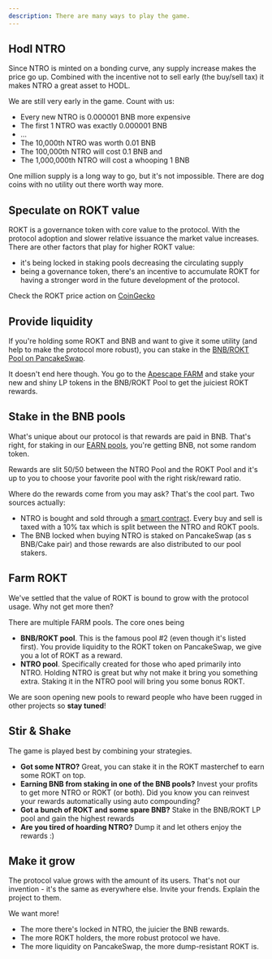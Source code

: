 ```yaml
---
description: There are many ways to play the game.
---
```


## Hodl NTRO

Since NTRO is minted on a bonding curve, any supply increase makes the price go up. Combined with the incentive not 
to sell early (the buy/sell tax) it makes NTRO a great asset to HODL.

We are still very early in the game. Count with us:

- Every new NTRO is 0.000001 BNB more expensive
- The first 1 NTRO was exactly 0.000001 BNB
- ...
- The 10,000th NTRO was worth 0.01 BNB
- The 100,000th NTRO will cost 0.1 BNB and
- The 1,000,000th NTRO will cost a whooping 1 BNB

One million supply is a long way to go, but it's not impossible. There are dog coins with no utility out there worth 
way more. 

## Speculate on ROKT value

ROKT is a governance token with core value to the protocol. With the protocol adoption and slower relative issuance 
the market value increases. There are other factors that play for higher ROKT value:

- it's being locked in staking pools decreasing the circulating supply
- being a governance token, there's an incentive to accumulate ROKT for having a stronger word in the future 
  development of the protocol.

Check the ROKT price action on [CoinGecko](https://www.coingecko.com/en/coins/rocket)
  
## Provide liquidity

If you're holding some ROKT and BNB and want to give it some utility (and help to make the protocol more robust), you can 
stake in the [BNB/ROKT Pool on PancakeSwap](https://pancakeswap.finance/add/BNB/0xc0731c3A2cbd795c6AB6dd7Fe2146Edc51CC21B0).

It doesn't end here though. You go to the [Apescape FARM](https://apescape.eth.link/#/app/farm) and stake your new and 
shiny LP tokens in the BNB/ROKT Pool to get the juiciest ROKT rewards.

## Stake in the BNB pools

What's unique about our protocol is that rewards are paid in BNB. That's right, for staking in our 
[EARN pools](https://apescape.eth.link/#/app/earn), you're getting BNB, not some random token.

Rewards are slit 50/50 between the NTRO Pool and the ROKT Pool and it's up to you to choose your favorite pool with 
the right risk/reward ratio.

Where do the rewards come from you may ask? That's the cool part. Two sources actually:

- NTRO is bought and sold through a [smart contract](/apescape/contracts). Every buy and sell is taxed with a 10% tax 
  which is split between the NTRO and ROKT pools.
- The BNB locked when buying NTRO is staked on PancakeSwap (as s BNB/Cake pair) and those rewards are also 
  distributed to our pool stakers.

## Farm ROKT

We've settled that the value of ROKT is bound to grow with the protocol usage. Why not get more then?

There are multiple FARM pools. The core ones being

- **BNB/ROKT pool**. This is the famous pool #2 (even though it's listed first). You provide liquidity to the ROKT token 
  on PancakeSwap, we give you a lot of ROKT as a reward. 
- **NTRO pool**. Specifically created for those who aped primarily into NTRO. Holding NTRO is great but why not make it 
  bring you something extra. Staking it in the NTRO pool will bring you some bonus ROKT.

We are soon opening new pools to reward people who have been rugged in other projects so **stay tuned**!

## Stir &amp; Shake

The game is played best by combining your strategies.

- **Got some NTRO?** Great, you can stake it in the ROKT masterchef to earn some ROKT on top.
- **Earning BNB from staking in one of the BNB pools?** Invest your profits to get more NTRO or ROKT (or both). Did you 
  know you can reinvest your rewards automatically using auto compounding?
- **Got a bunch of ROKT and some spare BNB?** Stake in the BNB/ROKT LP pool and gain the highest rewards
- **Are you tired of hoarding NTRO?** Dump it and let others enjoy the rewards :) 

## Make it grow

The protocol value grows with the amount of its users. That's not our invention - it's the same as everywhere else.
Invite your frends. Explain the project to them. 

We want more!

- The more there's locked in NTRO, the juicier the BNB rewards. 
- The more ROKT holders, the more robust protocol we have. 
- The more liquidity on PancakeSwap, the more dump-resistant ROKT is.